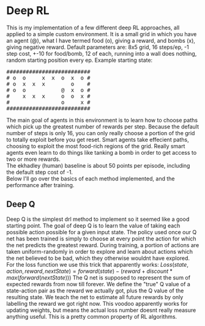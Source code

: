 # Deep RL
This is my implementation of a few different deep RL approaches, all applied to a simple custom
environment. It is a small grid in which you have an agent (@), what I have termed food (o),
giving a reward, and bombs (x), giving negative reward. Default parameters are: 8x5 grid, 16
steps/ep, -1 step cost, +-10 for food/bomb, 12 of each, running into a wall does nothing, random
starting position every ep. Example starting state:
<pre>
##########################
# o  o     x  x  o  x  o #
# o  x  x  x        o    #
# o  o           @  x  o #
#    x  x  x     o  o  x #
#                o     x #
##########################
</pre>
The main goal of agents in this environment is to learn how to choose paths which pick up the greatest
number of rewards per step. Because the default number of steps is only 16, you can only really choose
a portion of the grid to totally exploit before you get reset. Smart agents take effecient paths, 
choosing to exploit the most food-rich regions of the grid. Really smart agents even learn to do things
like tanking a bomb in order to get access to two or more rewards.  
The ekhadley (human) baseline is about 50 points per episode, including the default step cost of -1.  
Below I'll go over the basics of each method implemented, and the performance after training.

## Deep Q
Deep Q is the simplest drl method to implement so it seemed like a good starting point. The goal of deep
Q is to learn the value of taking each possible action possible for a given input state. The policy used
once our Q net has been trained is simply to choose at every point the action for which the net predicts
the greatest reward. During training, a portion of actions are taken uniform-randomly in order to 
explore and learn about actions which the net believed to be bad, which they otherwise wouldnt have 
explored.  
For the loss function we use this trick that apparently works:
$Loss(state, action, reward, nextState) = forward(state) - (reward + discount*max(forward(nextState)))$
The Q net is supposed to represent the sum of expected rewards from now till forever. We define the "true"
Q value of a state-action pair as the reward we actually got, plus the Q value of the resulting state. We
teach the net to estimate all future rewards by only labelling the reward we got right now. This voodoo
apparently works for updating weights, but means the actual loss number doesnt really measure anything useful.
This is a pretty common property of RL algorithms.

